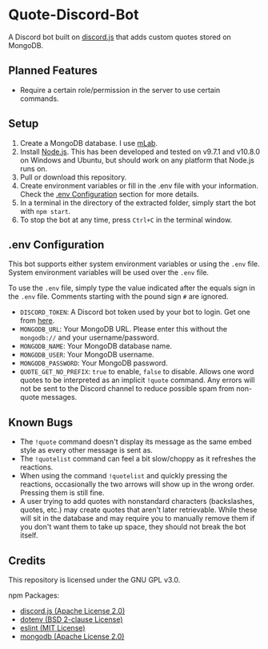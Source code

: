 # Quote-Discord-Bot

A Discord bot built on [discord.js](https://discord.js.org/) that adds custom quotes stored on MongoDB.

## Planned Features

* Require a certain role/permission in the server to use certain commands.

## Setup

1. Create a MongoDB database. I use [mLab](https://mlab.com/).
2. Install [Node.js](https://nodejs.org/). This has been developed and tested on v9.7.1 and v10.8.0 on Windows and Ubuntu, but should work on any platform that Node.js runs on.
3. Pull or download this repository.
4. Create environment variables or fill in the .env file with your information. Check the [.env Configuration](#env-configuration) section for more details.
5. In a terminal in the directory of the extracted folder, simply start the bot with `npm start`.
6. To stop the bot at any time, press `Ctrl+C` in the terminal window.

## .env Configuration

This bot supports either system environment variables or using the `.env` file.
System environment variables will be used over the `.env` file.

To use the `.env` file, simply type the value indicated after the equals sign in the `.env` file.
Comments starting with the pound sign `#` are ignored.

* `DISCORD_TOKEN`: A Discord bot token used by your bot to login. Get one from [here](https://discordapp.com/developers/applications/).
* `MONGODB_URL`: Your MongoDB URL. Please enter this without the `mongodb://` and your username/password.
* `MONGODB_NAME`: Your MongoDB database name.
* `MONGODB_USER`: Your MongoDB username.
* `MONGODB_PASSWORD`: Your MongoDB password.
* `QUOTE_GET_NO_PREFIX`: `true` to enable, `false` to disable. Allows one word quotes to be interpreted as an implicit `!quote` command. Any errors will not be sent to the Discord channel to reduce possible spam from non-quote messages.

## Known Bugs

* The `!quote` command doesn't display its message as the same embed style as every other message is sent as.
* The `!quotelist` command can feel a bit slow/choppy as it refreshes the reactions.
* When using the command `!quotelist` and quickly pressing the reactions, occasionally the two arrows will show up in the wrong order. Pressing them is still fine.
* A user trying to add quotes with nonstandard characters (backslashes, quotes, etc.) may create quotes that aren't later retrievable. While these will sit in the database and may require you to manually remove them if you don't want them to take up space, they should not break the bot itself.

## Credits

This repository is licensed under the GNU GPL v3.0.

npm Packages:

* [discord.js (Apache License 2.0)](https://discord.js.org/)
* [dotenv (BSD 2-clause License)](https://github.com/motdotla/dotenv)
* [eslint (MIT License)](https://www.npmjs.com/package/eslint)
* [mongodb (Apache License 2.0)](https://www.npmjs.com/package/mongodb)